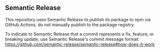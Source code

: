 ## Semantic Release

This repository uses Semantic Release to publish its package to npm via GitHub Actions, do not manually publish to the package registry.

To indicate to Semantic Release that a commit represents a fix, feature, or breaking update, use Semantic Release's commit message format: https://github.com/semantic-release/semantic-release#how-does-it-work

